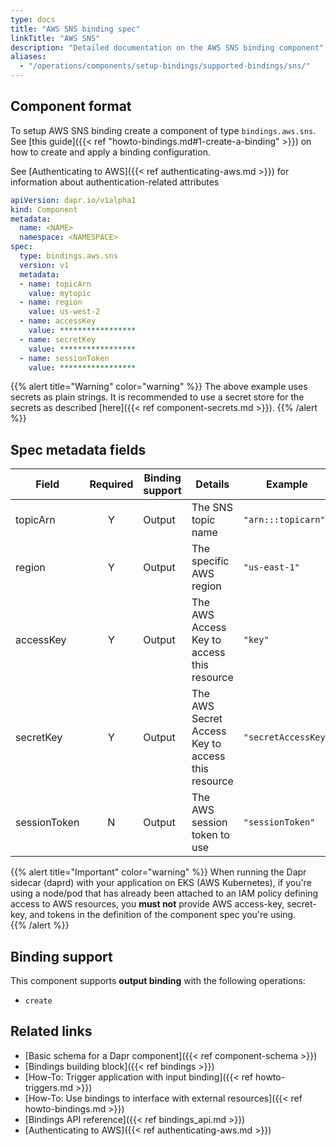 ```yaml
---
type: docs
title: "AWS SNS binding spec"
linkTitle: "AWS SNS"
description: "Detailed documentation on the AWS SNS binding component"
aliases:
  - "/operations/components/setup-bindings/supported-bindings/sns/"
---
```


## Component format

To setup AWS SNS binding create a component of type `bindings.aws.sns`. See [this guide]({{< ref "howto-bindings.md#1-create-a-binding" >}}) on how to create and apply a binding configuration.

See [Authenticating to AWS]({{< ref authenticating-aws.md >}}) for information about authentication-related attributes

```yaml
apiVersion: dapr.io/v1alpha1
kind: Component
metadata:
  name: <NAME>
  namespace: <NAMESPACE>
spec:
  type: bindings.aws.sns
  version: v1
  metadata:
  - name: topicArn
    value: mytopic
  - name: region
    value: us-west-2
  - name: accessKey
    value: *****************
  - name: secretKey
    value: *****************
  - name: sessionToken
    value: *****************

```

{{% alert title="Warning" color="warning" %}}
The above example uses secrets as plain strings. It is recommended to use a secret store for the secrets as described [here]({{< ref component-secrets.md >}}).
{{% /alert %}}

## Spec metadata fields

| Field              | Required | Binding support |  Details | Example |
|--------------------|:--------:|------------|-----|---------|
| topicArn | Y | Output | The SNS topic name | `"arn:::topicarn"` |
| region             | Y        | Output |  The specific AWS region | `"us-east-1"`       |
| accessKey          | Y        | Output | The AWS Access Key to access this resource                              | `"key"`             |
| secretKey          | Y        | Output | The AWS Secret Access Key to access this resource                       | `"secretAccessKey"` |
| sessionToken       | N        | Output | The AWS session token to use                                            | `"sessionToken"`    |

{{% alert title="Important" color="warning" %}}
When running the Dapr sidecar (daprd) with your application on EKS (AWS Kubernetes), if you're using a node/pod that has already been attached to an IAM policy defining access to AWS resources, you **must not** provide AWS access-key, secret-key, and tokens in the definition of the component spec you're using.  
{{% /alert %}}

## Binding support

This component supports **output binding** with the following operations:

- `create`

## Related links

- [Basic schema for a Dapr component]({{< ref component-schema >}})
- [Bindings building block]({{< ref bindings >}})
- [How-To: Trigger application with input binding]({{< ref howto-triggers.md >}})
- [How-To: Use bindings to interface with external resources]({{< ref howto-bindings.md >}})
- [Bindings API reference]({{< ref bindings_api.md >}})
- [Authenticating to AWS]({{< ref authenticating-aws.md >}})
